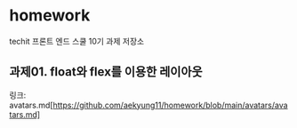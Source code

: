 # homework

techit 프론트 엔드 스쿨 10기 과제 저장소

## 과제01. float와 flex를 이용한 레이아웃

링크: avatars.md[https://github.com/aekyung11/homework/blob/main/avatars/avatars.md]
